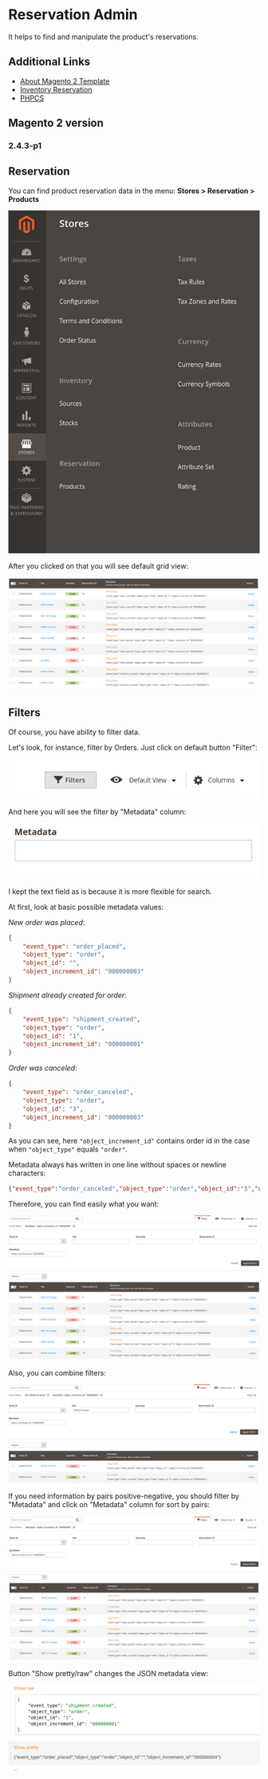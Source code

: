# Reservation Admin

It helps to find and manipulate the product's reservations.

## Additional Links

- [About Magento 2 Template](./docs/magento.md)
- [Inventory Reservation](./docs/inventory.md)
- [PHPCS](./docs/phpcs.md)

## Magento 2 version

### 2.4.3-p1

## Reservation

You can find product reservation data in the menu: **Stores > Reservation > Products**

![Path In Menu](./docs/images/path_in_menu.png)

After you clicked on that you will see default grid view:

![Default Grid View](./docs/images/default_grid_view.png)

## Filters

Of course, you have ability to filter data.

Let's look, for instance, filter by Orders. Just click on default button "Filter":

![Filter Button](./docs/images/filter_button.png)

And here you will see the filter by "Metadata" column:

![Metadata Filter Field](./docs/images/filter_metadata_column.png)

I kept the text field as is because it is more flexible for search.

At first, look at basic possible metadata values:

*New order was placed*:

```json
{
    "event_type": "order_placed",
    "object_type": "order",
    "object_id": "",
    "object_increment_id": "000000003"
}
```

*Shipment already created for order*:

```json
{
    "event_type": "shipment_created",
    "object_type": "order",
    "object_id": "1",
    "object_increment_id": "000000001"
}
```

*Order was canceled*:

```json
{
    "event_type": "order_canceled",
    "object_type": "order",
    "object_id": "3",
    "object_increment_id": "000000003"
}
```

As you can see, here `"object_increment_id"` contains order id in the case when `"object_type"` equals `"order"`.

Metadata always has written in one line without spaces or newline characters:

```json
{"event_type":"order_canceled","object_type":"order","object_id":"3","object_increment_id":"000000003"}
```

Therefore, you can find easily what you want:

![Filtered By Order](./docs/images/filtered_by_order.png)

Also, you can combine filters:

![Filtered By Order And Sku](./docs/images/filtered_by_order_and_sku.png)

If you need information by pairs positive-negative, you should filter by "Metadata" and click on "Metadata" column for sort by pairs:

![Filtered And Sorted By Pairs](./docs/images/filtered_and_sort_by_order.png)

Button "Show pretty/raw" changes the JSON metadata view:

![Show Pretty/Raw button](./docs/images/show_pretty_raw.png)
